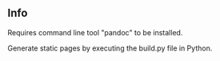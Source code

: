 ## Info

Requires command line tool "pandoc" to be installed.

Generate static pages by executing the build.py file in Python.
